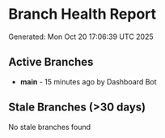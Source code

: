 # Branch Health Report
Generated: Mon Oct 20 17:06:39 UTC 2025

## Active Branches
- **main** - 15 minutes ago by Dashboard Bot

## Stale Branches (>30 days)
No stale branches found
